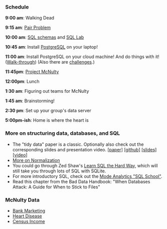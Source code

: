 ### Schedule

**9:00 am**: Walking Dead

**9:15 am**: [Pair Problem](pair.md)

**10:00 am**: [SQL schemas](SQL_schemas.pdf) and [SQL Lab](lab_SQL.md)

**10:45 am**: Install [PostgreSQL](http://www.postgresql.org/) on your laptop!

**11:00 am**: Install PostgreSQL on your cloud machine! And do things with it! ([Walk-through](SQL_setup_and_tutorial.md)) (Also there are [challenges](../SQL_challenges.md).)

**11:45pm**: [Project McNulty](McNulty.pdf)

**12:00pm**: Lunch

**1:30 am**: Figuring out teams for McNulty

**1:45 am**: Brainstorming!

**2:30 pm**: Set up your group's data server

**5:00pm-ish**: Home is where the heart is


### More on structuring data, databases, and SQL

 * The "tidy data" paper is a classic. Optionally also check
   out the corresponding slides and presentation video.
   [[paper]](http://vita.had.co.nz/papers/tidy-data.pdf)
   [[github]](https://github.com/hadley/tidy-data)
   [[slides]](http://stat405.had.co.nz/lectures/18-tidy-data.pdf)
   [[video]](http://vimeo.com/33727555)
 * [More on Normalization](http://en.wikipedia.org/wiki/Database_normalization)
 * You could go through Zed Shaw's
   [Learn SQL the Hard Way](http://sql.learncodethehardway.org/book/),
   which will still take you through lots of SQL with SQLite.
 * For more introductory SQL, check out the [Mode Analytics "SQL School"](http://sqlschool.modeanalytics.com/).
 * Read this chapter from the Bad Data Handbook: "When Databases Attack: A Guide for When to Stick to Files"


### McNulty Data

 * [Bank Marketing](https://archive.ics.uci.edu/ml/datasets/Bank+Marketing)
 * [Heart Disease](https://archive.ics.uci.edu/ml/datasets/Heart+Disease)
 * [Census Income](https://archive.ics.uci.edu/ml/datasets/Census+Income)
